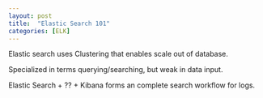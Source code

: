 ```yaml
---
layout: post
title:  "Elastic Search 101"
categories: [ELK]
---
```


Elastic search uses Clustering that enables scale out of database.

Specialized in terms querying/searching, but weak in data input.

Elastic Search + ?? + Kibana forms an complete search workflow for logs.


